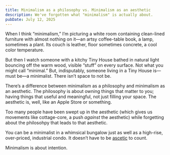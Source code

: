 ```yaml
---
title: Minimalism as a philosophy vs. Minimalism as an aesthetic
description: We've forgotten what "minimalism" is actually about.
pubDate: July 12, 2025
---
```


When I think “minimalism,” I’m picturing a white room containing clean-lined furniture with almost nothing on it—an artsy coffee-table book, a lamp, sometimes a plant. Its couch is leather, floor sometimes concrete, a cool color temperature.

But then I watch someone with a kitchy Tiny House bathed in natural light bouncing off the warm wood, visible “stuff” on every surface. Not what you might call “minimal.” But, indisputably, someone living in a Tiny House is—must be—a minimalist. There isn’t space to not be.

There’s a difference between minimalism as a philosophy and minimalism as an aesthetic. The philosophy is about owning things that matter to you; having things that useful and meaningful, not just filling your space. The aesthetic is, well, like an Apple Store or something.

Too many people have been swept up in the aesthetic (which gives us movements like cottage-core, a push _against_ the aesthetic) while forgetting about the philosohpy that leads to that aesthetic.

You can be a minimalist in a whimsical bungalow just as well as a high-rise, over-priced, industrial condo. It doesn’t have to be [ascetic](https://en.wikipedia.org/wiki/Asceticism) to count.

Minimalism is about intention.
